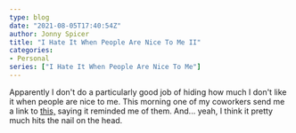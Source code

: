 ```yaml
---
type: blog
date: "2021-08-05T17:40:54Z"
author: Jonny Spicer
title: "I Hate It When People Are Nice To Me II"
categories:
- Personal
series: ["I Hate It When People Are Nice To Me"]
---
```

Apparently I don't do a particularly good job of hiding how much I don't like it when people are nice to me. This morning one of my coworkers send me a link to [this,](https://theoatmeal.com/comics/brain_compliments) saying it reminded me of them. And... yeah, I think
it pretty much hits the nail on the head.

